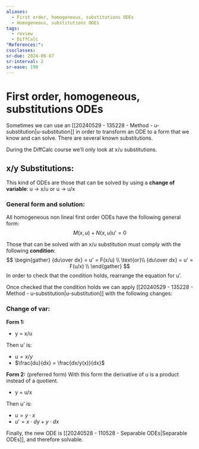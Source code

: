 ```yaml
---
aliases:
  - First order, homogeneous, substitutions ODEs
  - Homogeneous, substitutions ODEs
tags:
  - review
  - DiffCalc
"References:": 
cssclasses:
sr-due: 2024-06-07
sr-interval: 2
sr-ease: 190
---
```

# First order, homogeneous, substitutions ODEs
Sometimes we can use an [[20240529 - 135228 - Method - u-substitution|u-substitution]] in order to transform an ODE to a form that we know and can solve. 
There are several known substitutions.

During the DiffCalc course we’ll only look at x/u substitutions.
## x/y Substitutions:

This kind of ODEs are those that can be solved by using a **change of variable**:
u → x/u or u → u/x 

### General form and solution:

All homogeneous non lineal first order ODEs have the following general form: 
$$
M(x,u) + N(x,u)u' = 0
$$

Those that can be solved with an x/u substitution must comply with the following **condition**: 
$$
\begin{gather}
{du\over dx} = u' = F(x/u) \\
\text{or}\\
{du\over dx} = u' = F(u/x) \\
\end{gather}
$$
In order to check that the condition holds, rearrange the equation for u’. 

Once checked that the condition holds we can apply [[20240529 - 135228 - Method - u-substitution|u-substitution]] with the following changes:

### Change of var: 

**Form 1:**
+ y = x/u 

Then u’ is: 
+ $u = x/y$
+ $\frac{du}{dx} = \frac{dx/y(x)}{dx}$

**Form 2:** (preferred form)
With this form the derivative of u is a product instead of a quotient.

+ y = u/x

Then u’ is:
+ $u = y\cdot x$
+ $u’ = x\cdot dy + y \cdot dx$



Finally, the new ODE is [[20240528 - 110528 - Separable ODEs|Separable ODEs]], and therefore solvable.
